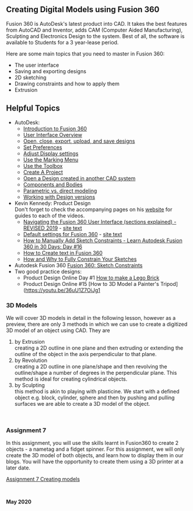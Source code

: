 
## Creating Digital Models using Fusion 360

Fusion 360 is AutoDesk's latest product into CAD.  It takes the best features from AutoCAD and Inventor, adds CAM (Computer Aided Manufacturing), Sculpting and Electronics Design to the system.  Best of all, the software is available to Students for a 3 year-lease period.

Here are some main topics that you need to master in Fusion 360:

*  The user interface
*  Saving and exporting designs
*  2D sketching
*  Drawing constraints and how to apply them
*  Extrusion

## Helpful Topics

* AutoDesk:
    - [Introduction to Fusion 360](https://help.autodesk.com/view/fusion360/ENU/courses/AP-GET-STARTED-OVERVIEW)
    - [User Interface Overview](https://help.autodesk.com/view/fusion360/ENU/courses/AP-USER-INTERFACE-OVERVIEW)
    - [Open, close, export, upload, and save designs](https://help.autodesk.com/view/fusion360/ENU/courses/AP-OPEN-CLOSE-EXPORT-UPLOAD-SAVE)
    - [Set Preferences](https://help.autodesk.com/view/fusion360/ENU/courses/AP-OPEN-CLOSE-EXPORT-UPLOAD-SAVE)
    - [Adjust Display settings](https://help.autodesk.com/view/fusion360/ENU/courses/AP-ADJUST-DISPLAY-SETTINGS)
    - [Use the Marking Menu](https://help.autodesk.com/view/fusion360/ENU/courses/AP-MARKING-MENU)
    - [Use the Toolbox](https://help.autodesk.com/view/fusion360/ENU/courses/AP-TOOLBOX)
    - [Create A Project](https://help.autodesk.com/view/fusion360/ENU/courses/AP-CREATE-PROJECT)
    - [Open a Design created in another CAD system](https://help.autodesk.com/view/fusion360/ENU/courses/AP-IMPORT-EXPORT)
    - [Components and Bodies](https://help.autodesk.com/view/fusion360/ENU/courses/AP-BODIES-COMPONENTS)
    - [Parametric vs. direct modeling](https://help.autodesk.com/view/fusion360/ENU/courses/AP-CAPTURE-HISTORY)
    - [Working with Design versions](https://help.autodesk.com/view/fusion360/ENU/courses/AP-FILE-VERSION)
* Kevin Kennedy: Product Design <br>
Don't forget to check the accompanying pages on his [website](https://productdesignonline.com) for guides to each of the videos.
    - [Navigating the Fusion 360 User Interface (sections explained) - REVISED 2019](https://youtu.be/sZwM87-nsYA) - [site text](https://productdesignonline.com/fusion-360-tutorials/learn-the-fusion-360-user-interface/)
    - [Default settings for Fusion 360](https://productdesignonline.com/default-settings-for-fusion-360-tutorials/) - [site text](https://productdesignonline.com/tips-and-tricks/understanding-bodies-and-components-fusion-360-rule-1/)
    - [How to Manually Add Sketch Constraints - Learn Autodesk Fusion 360 in 30 Days: Day #16](https://youtu.be/BGwBZJ14KHQ)
    - [How to Create text in Fusion 360](https://youtu.be/BkpAtMAHtyQ)
    - [How and Why to Fully Constrain Your Sketches](https://youtu.be/C11L136U0vQ)
* Autodesk Fusion 360 [Fusion 360: Sketch Constraints](https://youtu.be/J_2If5zVp84)
* Two good practice designs:
    - Product Design Online Day #1 [How to make a Lego Brick](https://youtu.be/6yPKMSb6ja8)
    - Product Design Online #15 [How to 3D Model a Painter's Tripod](https://youtu.be/36uU1Z7OiJg1

### 3D Models

We will cover 3D models in detail in the following lesson, however as a preview, there are only 3 methods in which we can use to create a digitized 3D model of an object using CAD.  They are

1. by Extrusion<br>
    creating a 2D outline in one plane and then extruding or extending the outline of the object in the axis perpendicular to that plane.
2. by Revolution<br>
    creating a 2D outline in one plane/shape and then revolving the outline/shape a number of degrees in the perpendicular plane.  This method is ideal for creating cylindrical objects.
3. by Sculpting<br>
    this method is akin to playing with plasticine.  We start with a defined object e.g. block, cylinder, sphere and then by pushing and pulling surfaces we are able to create a 3D model of the object.


&nbsp;

### Assignment 7

In this assignment, you will use the skills learnt in Fusion360 to create 2 objects - a nametag and a fidget spinner.  For this assignment, we will only create the 3D model of both objects, and learn how to display them in our blogs.  You will have the opportunity to create them using a 3D printer at a later date.

[Assignment 7 Creating models](assignments/as07_creating_models.md)


&nbsp;

**May 2020**
